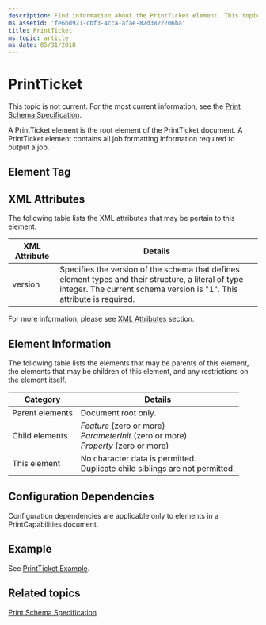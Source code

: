 ```yaml
---
description: Find information about the PrintTicket element. This topic isn't current. For the most current information, see the Print Schema Specification.
ms.assetid: 'fe6bd921-cbf3-4cca-afae-82d3822206ba'
title: PrintTicket
ms.topic: article
ms.date: 05/31/2018
---
```


# PrintTicket

This topic is not current. For the most current information, see the [Print Schema Specification](https://download.microsoft.com/download/D/E/C/DECA6E6B-3E81-48E7-B7EF-6D92A547D03C/print-schema-spec-2-0.zip).

A PrintTicket element is the root element of the PrintTicket document. A PrintTicket element contains all job formatting information required to output a job.

## Element Tag

<PrintTicket>

## XML Attributes

The following table lists the XML attributes that may be pertain to this element.



| XML Attribute      | Details                                                                                                                                                                                   |
|--------------------|-------------------------------------------------------------------------------------------------------------------------------------------------------------------------------------------|
| version<br/> | Specifies the version of the schema that defines element types and their structure, a literal of type integer. The current schema version is "1". This attribute is required. <br/> |



 

For more information, please see [XML Attributes](xml-attributes.md) section.

## Element Information

The following table lists the elements that may be parents of this element, the elements that may be children of this element, and any restrictions on the element itself.



| Category                   | Details                                                                                                            |
|----------------------------|--------------------------------------------------------------------------------------------------------------------|
| Parent elements<br/> | Document root only.<br/>                                                                                     |
| Child elements<br/>  | *Feature* (zero or more)<br/> *ParameterInit* (zero or more)<br/> *Property* (zero or more)<br/> |
| This element<br/>    | No character data is permitted.<br/> Duplicate child siblings are not permitted.<br/>                  |



 

## Configuration Dependencies

Configuration dependencies are applicable only to elements in a PrintCapabilities document.

## Example

See [PrintTicket Example](printticket-example.md).

## Related topics

<dl> <dt>

[Print Schema Specification](https://download.microsoft.com/download/D/E/C/DECA6E6B-3E81-48E7-B7EF-6D92A547D03C/print-schema-spec-2-0.zip)
</dt> </dl>

 

 




